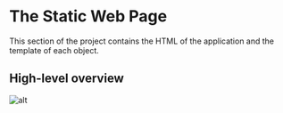# The Static Web Page
This section of the project contains the HTML of the application and the template of each object.
## High-level overview
![alt](https://s3.amazonaws.com/alx-intranet.hbtn.io/uploads/medias/2018/6/87c01524ada6080f40fc.png?X-Amz-Algorithm=AWS4-HMAC-SHA256&X-Amz-Credential=AKIARDDGGGOU65GPZGY3%2F20210226%2Fus-east-1%2Fs3%2Faws4_request&X-Amz-Date=20210226T091352Z&X-Amz-Expires=86400&X-Amz-SignedHeaders=host&X-Amz-Signature=a1092a9458228b79959834b67d0168ca50fb89136bed8744e993ad45461d951e)